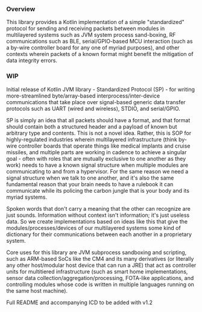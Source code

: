 ### Overview

This library provides a Kotlin implementation of a simple "standardized" 
protocol for sending and receiving packets between modules in multilayered 
systems such as JVM system process sand-boxing, RF communications such as 
BLE, serial/GPIO-based MCU interaction (such as a by-wire controller board 
for any one of myriad purposes), and other contexts wherein packets of a 
known format might benefit the mitigation of data integrity errors.

### WIP

Initial release of Kotlin JVM library - Standardized Protocol (SP) - for writing more-streamlined byte/array-based interprocess/inter-device communications that take place over signal-based generic data transfer protocols such as UART (wired and wireless), STDIO, and serial/GPIO.

SP is simply an idea that all packets should have a format, and that format should contain both a structured header and a payload of known but arbitrary type and contents. This is not a novel idea. Rather, this is SOP for highly-regulated industries wherein multilayered infrastructure (think by-wire controller boards that operate things like medical implants and cruise missiles, and multiple parts are working in cadence to achieve a singular goal - often with roles that are mutually exclusive to one another as they work) needs to have a known signal structure when multiple modules are communicating to and from a hypervisor. For the same reason we need a signal structure when we talk to one another, and it's also the same fundamental reason that your brain needs to have a rulebook it can communicate while its policing the carbon jungle that is your body and its myriad systems.

Spoken words that don't carry a meaning that the other can recognize are just sounds. Information without context isn't information; it's just useless data. So we create implementations based on ideas like this that give the modules/processes/devices of our multilayered systems some kind of dictionary for their communications between each another in a proprietary system.

Core uses for this library are JVM subprocess sandboxing and scripting, such 
as ARM-based SoCs like the CM4 and its many derivatives (or literally any other host/modular host device that can run a JRE) that act as controller units for multitiered infrastructure (such as smart home implementations, sensor data collection/aggregation/processing, FOTA-like applications, and controlling modules whose code is written in multiple languages running on the same host machine).

Full README and accompanying ICD to be added with v1.2